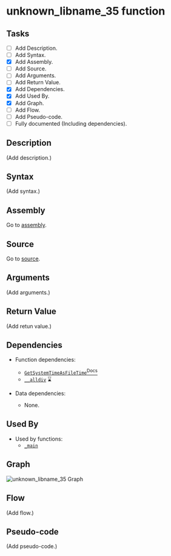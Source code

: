 # unknown_libname_35 function

## Tasks

- [ ] Add Description.
- [ ] Add Syntax.
- [X] Add Assembly.
- [ ] Add Source.
- [ ] Add Arguments.
- [ ] Add Return Value.
- [X] Add Dependencies.
- [X] Add Used By.
- [X] Add Graph.
- [ ] Add Flow.
- [ ] Add Pseudo-code.
- [ ] Fully documented (Including dependencies).

## Description

(Add description.)

## Syntax

(Add syntax.)

## Assembly

Go to [assembly](../asm/unknown_libname_35.asm).

## Source

Go to [source](../cc/unknown_libname_35.cc).

## Arguments

(Add arguments.)

## Return Value

(Add retun value.)

## Dependencies

* Function dependencies:
  * [`GetSystemTimeAsFileTime`<sup>Docs</sup>](https://docs.microsoft.com/en-us/windows/win32/api/sysinfoapi/nf-sysinfoapi-getsystemtimeasfiletime)
  * [`__alldiv`](__alldiv.md) ⌛


* Data dependencies:
  * None.

## Used By

* Used by functions:
  * [`_main`](../md/_main.md)

## Graph

![unknown_libname_35 Graph](../svg/unknown_libname_35.svg "unknown_libname_35 Graph")

## Flow

(Add flow.)

## Pseudo-code

(Add pseudo-code.)
